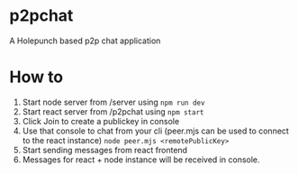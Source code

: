 # p2pchat
A Holepunch based p2p chat application

# How to
1. Start node server from /server using ` npm run dev `
2. Start react server from /p2pchat using `npm start`
3. Click Join to create a publickey in console
4. Use that console to chat from your cli (peer.mjs can be used to connect to the react instance) `node peer.mjs <remotePublicKey>`
5. Start sending messages from react frontend
6. Messages for react + node instance will be received in console.
